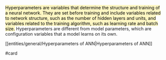 <mark style="background: #FFF3A3A6;">Hyperparameters are variables that determine the structure and training of a neural network. They are set before training and include variables related to network structure, such as the number of hidden layers and units, and variables related to the training algorithm, such as learning rate and batch size.</mark> Hyperparameters are different from model parameters, which are configuration variables that a model learns on its own.

[[entities/general/Hyperparameters of ANN|Hyperparameters of ANN]]

#card 